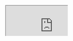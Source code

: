 <svg width="200" height="100" xmlns="http://www.w3.org/2000/svg">
    <foreignObject width="100%" height="100%">
            <iframe src="https://example.com"></iframe>
        </foreignObject>
</svg>
